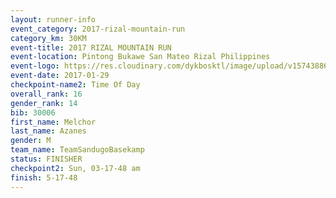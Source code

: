 ```yaml
---
layout: runner-info 
event_category: 2017-rizal-mountain-run 
category_km: 30KM 
event-title: 2017 RIZAL MOUNTAIN RUN 
event-location: Pintong Bukawe San Mateo Rizal Philippines 
event-logo: https://res.cloudinary.com/dykbosktl/image/upload/v1574388626/Logo/Logo_wpfrkk.jpg 
event-date: 2017-01-29 
checkpoint-name2: Time Of Day 
overall_rank: 16
gender_rank: 14
bib: 30006
first_name: Melchor
last_name: Azanes
gender: M
team_name: TeamSandugoBasekamp
status: FINISHER
checkpoint2: Sun, 03-17-48 am
finish: 5-17-48
---
```

